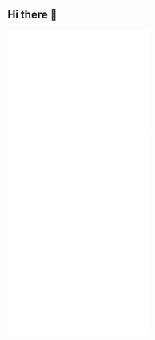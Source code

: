 ## Hi there 🌱

<p>
<img src="assets/card-react.svg" width="282px"><img src="assets/card-accessibility.svg" width="282px"><img src="assets/card-jtanka.svg" width="282px">
</p>

<!--
**zemelua/zemelua** is a ✨ _special_ ✨ repository because its `README.md` (this file) appears on your GitHub profile.

Here are some ideas to get you started:

- 🔭 I’m currently working on ...
- 🌱 I’m currently learning ...
- 👯 I’m looking to collaborate on ...
- 🤔 I’m looking for help with ...
- 💬 Ask me about ...
- 📫 How to reach me: ...
- 😄 Pronouns: ...
- ⚡ Fun fact: ...
-->
